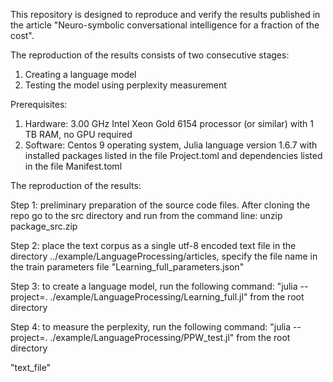 This repository is designed to reproduce and verify the results published in the article "Neuro-symbolic conversational intelligence for a fraction of the cost".

The reproduction of the results consists of two consecutive stages:

1. Creating a language model
2. Testing the model using perplexity measurement

Prerequisites:

1. Hardware: 3.00 GHz Intel Xeon Gold 6154 processor (or similar) with 1 TB RAM, no GPU required
2. Software: Centos 9 operating system, Julia language version 1.6.7 with installed packages listed in the file Project.toml and dependencies listed in the file Manifest.toml

The reproduction of the results:

Step 1: preliminary preparation of the source code files.
After cloning the repo go to the src directory and run from the command line: unzip package_src.zip

Step 2: place the text corpus as a single utf-8 encoded text file in the directory ../example/LanguageProcessing/articles, specify the file name in the train parameters file "Learning_full_parameters.json" 

Step 3: to create a language model, run the following command: "julia --project=. ./example/LanguageProcessing/Learning_full.jl" from the root directory  

Step 4: to measure the perplexity, run the following command: "julia --project=. ./example/LanguageProcessing/PPW_test.jl" from the root directory 

"text_file"
